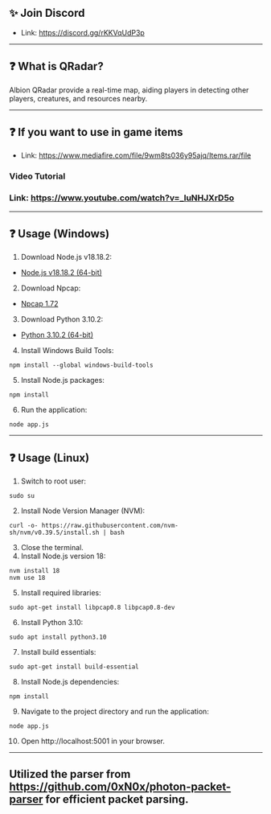## ✨ Join Discord
- Link: https://discord.gg/rKKVqUdP3p

---

## ❓ What is QRadar?
Albion QRadar provide a real-time map, aiding players in detecting other players, creatures, and resources nearby.

---
## ❓ If you want to use in game items

- Link: https://www.mediafire.com/file/9wm8ts036y95ajq/Items.rar/file

### Video Tutorial
### Link: https://www.youtube.com/watch?v=_luNHJXrD5o

---
## ❓ Usage (Windows)

1. Download Node.js v18.18.2:
- [Node.js v18.18.2 (64-bit)](https://nodejs.org/dist/v18.18.2/node-v18.18.2-x64.msi)
2. Download Npcap:
- [Npcap 1.72](https://npcap.com/dist/npcap-1.72.exe)
3. Download Python 3.10.2:
- [Python 3.10.2 (64-bit)](https://www.python.org/ftp/python/3.10.2/python-3.10.2-amd64.exe)
4. Install Windows Build Tools:
```
npm install --global windows-build-tools
```
5. Install Node.js packages:
```
npm install
```
6. Run the application:
```
node app.js
```
---
## ❓ Usage (Linux)

1. Switch to root user:
```
sudo su
```
2. Install Node Version Manager (NVM):
```
curl -o- https://raw.githubusercontent.com/nvm-sh/nvm/v0.39.5/install.sh | bash
```
3. Close the terminal.
4. Install Node.js version 18:
```
nvm install 18
nvm use 18
```
5. Install required libraries:
```
sudo apt-get install libpcap0.8 libpcap0.8-dev
```
6. Install Python 3.10:
```
sudo apt install python3.10
```
7. Install build essentials:
```
sudo apt-get install build-essential
```
8. Install Node.js dependencies:
```
npm install
```
9. Navigate to the project directory and run the application:
```
node app.js
```
10. Open http://localhost:5001 in your browser.
---
Utilized the parser from https://github.com/0xN0x/photon-packet-parser for efficient packet parsing.
---
